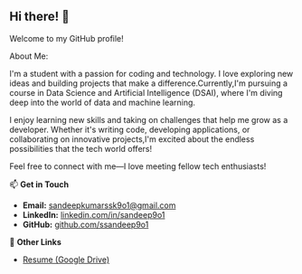 ## Hi there! 👋

Welcome to my GitHub profile!

About Me: 

I'm a student with a passion for coding and technology. I love exploring new ideas and building projects that make a difference.Currently,I'm pursuing            a course in Data Science and Artificial Intelligence (DSAI), where I'm diving deep into the world of data and machine learning.
          
I enjoy learning new skills and taking on challenges that help me grow as a developer. Whether it's writing code, developing applications, or collaborating on innovative projects,I'm excited about the endless possibilities that the tech world offers!

Feel free to connect with me—I love meeting fellow tech enthusiasts!

📫 **Get in Touch**  
- **Email:** [sandeepkumarssk9o1@gmail.com](mailto:sandeepkumarssk9o1@gmail.com)  
- **LinkedIn:** [linkedin.com/in/sandeep9o1](https://www.linkedin.com/in/sandeep9o1)  
- **GitHub:** [github.com/ssandeep9o1](https://github.com/ssandeep9o1)

🔗 **Other Links**  
- [Resume (Google Drive)](https://drive.google.com/file/d/12qaex9ATWPofA8kNsci7h5e10R0n0VkQ/view?usp=sharing)

